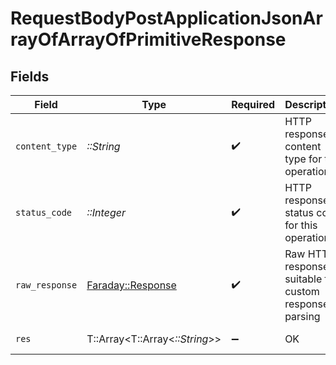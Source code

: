 # RequestBodyPostApplicationJsonArrayOfArrayOfPrimitiveResponse


## Fields

| Field                                                                       | Type                                                                        | Required                                                                    | Description                                                                 | Example                                                                     |
| --------------------------------------------------------------------------- | --------------------------------------------------------------------------- | --------------------------------------------------------------------------- | --------------------------------------------------------------------------- | --------------------------------------------------------------------------- |
| `content_type`                                                              | *::String*                                                                  | :heavy_check_mark:                                                          | HTTP response content type for this operation                               |                                                                             |
| `status_code`                                                               | *::Integer*                                                                 | :heavy_check_mark:                                                          | HTTP response status code for this operation                                |                                                                             |
| `raw_response`                                                              | [Faraday::Response](https://www.rubydoc.info/gems/faraday/Faraday/Response) | :heavy_check_mark:                                                          | Raw HTTP response; suitable for custom response parsing                     |                                                                             |
| `res`                                                                       | T::Array<T::Array<*::String*>>                                              | :heavy_minus_sign:                                                          | OK                                                                          | [["foo","bar"],["buzz","bazz"]]                                             |